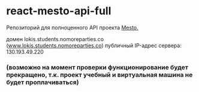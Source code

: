 # react-mesto-api-full
Репозиторий для полноценного API проекта [Mesto.](https://loki87by.github.io/react-mesto-auth) 

домен lokis.students.nomoreparties.co (www.lokis.students.nomoreparties.co)
публичный IP-адрес сервера: 130.193.49.220 
### (возможно на момент проверки функционирование будет прекращено, т.к. проект учебный и виртуальная машина не будет проплачиваться)
